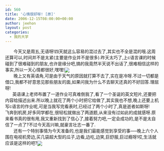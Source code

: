 ```yaml
---
id: 560
title: '心情很好呀! [原]'
date: 2006-12-15T08:00:00+00:00
author: jeehon
layout: post
categories:
  - 我的大学
---
```

&nbsp;&nbsp;&nbsp;&nbsp;&nbsp;&nbsp; 今天又是周五,无语呀!四天就这么容易的混过去了,其实也不全是混的哦.这周还算可以,时间并不是太紧(主要是作业并不是很多).昨天太巧了,上c语言课的时候碰到了很难碰到的朋友,也许是缘分吧,搞的我竟然半天说不出话了,很难相信这样的事实,所以一天心情都很好,嘿嘿!<img src="http://login.blogcn.com/images/em/2/14.gif" align="absMiddle" border="0" />  
&nbsp;&nbsp;&nbsp;&nbsp;&nbsp;&nbsp; 晚上又有英语角,可是由于天气的原因就打算不去了,实在是冷呀.不过一切都是借口,我都不好意思见那些朋友的面,如果问我为什么不去聊天还真的不好回答.理屈呀!  
&nbsp;&nbsp;&nbsp;&nbsp;&nbsp; 英语课上老师布置了一道作业可真难倒我了,看了一个圣诞的英文短片,还要把内容给描述出来.所以晚上就花了两个小时把它给做了,其实我也不想,晚上还要上机写c语言的作业呢,可是当我写完看表时,已经过了两个小时了,真是逝者如斯呀!  
飞奔到机房,好多同学都在,很轻松就做出了两道题,从来没有过如此的成就感呀.原来看书真的很有用,我又重新找到了信心了,接着努力吧,一定会成功的,是不是太自信了一点了?不过今天高兴嘛,就豪言壮志一番了.  
&nbsp;&nbsp;&nbsp;&nbsp;&nbsp;&nbsp; 还有一个特别事情为今天准备的,也是我们最能感觉到享受的事&#8212;&#8211;晚上六个人围在电视机旁边,买几袋超大型的瓜子,边看,边吃,边笑,巨舒服,巨过瘾呀!哎,生活就应该是这样的吧?<img src="http://login.blogcn.com/images/em/2/21.gif" align="absMiddle" border="0" />